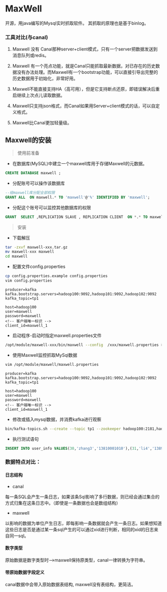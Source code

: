 # MaxWell
开源，用java编写的Mysql实时抓取软件。 其抓取的原理也是基于binlog。
### 工具对比(与canal)
1. Maxwell 没有 Canal那种server+client模式，只有一个server把数据发送到消息队列或redis。


2. Maxwell 有一个亮点功能，就是Canal只能抓取最新数据，对已存在的历史数据没有办法处理。而Maxwell有一个bootstrap功能，可以直接引导出完整的历史数据用于初始化，非常好用。


3. Maxwell不能直接支持HA（高可用），但是它支持断点还原，即错误解决后重启继续上次点儿读取数据。 


4. Maxwell只支持json格式，而Canal如果用Server+client模式的话，可以自定义格式。


5. Maxwell比Canal更加轻量级。

## Maxwell的安装
>使用前准备
+ 在数据库(MySQL)中建立一个maxwell库用于存储Maxwell的元数据。
```sql
CREATE DATABASE maxwell ;
```
+ 分配账号可以操作该数据库
```sql
--给maxwell库分配全部权限
GRANT ALL  ON maxwell.* TO 'maxwell'@'%' IDENTIFIED BY 'maxwell';
```
+ 分配这个账号可以监控其他数据库的权限
```sql
GRANT  SELECT ,REPLICATION SLAVE , REPLICATION CLIENT  ON *.* TO maxwell@'%'
```
>安装
+ 下载解压
```bash
tar -zxvf maxwell-xxx.tar.gz
mv maxwell-xxx maxwell
cd maxwell
```
+ 配置文件config.properties 
```bash
cp config.properties.example config.properties
vim config.properties
```
```properties
producer=kafka
kafka.bootstrap.servers=hadoop100:9092,hadoop101:9092,hadoop102:9092
kafka_topic=tp1

host=hadoop100
user=maxwell
password=maxwell
<!-- 客户端唯一标识 -->
client_id=maxwell_1
```
+ 启动程序-启动时指定maxwell.properties文件
```bash
/opt/module/maxwell-xxx/bin/maxwell --config  /xxx/maxwell.properties >/dev/null 2>&1 &
```

+ 使用Maxwell监控抓取MySql数据
```bash
vim /opt/module/maxwell/maxwell.properties 
```
```properties
producer=kafka
kafka.bootstrap.servers=hadoop100:9092,hadoop101:9092,hadoop102:9092
kafka_topic=tp1

host=hadoop100
user=maxwell
password=maxwell
<!-- 客户端唯一标识 -->
client_id=maxwell_1
```
+ 修改或插入mysql数据，并消费kafka进行观察
```bash
bin/kafka-topics.sh --create --topic tp1 --zookeeper hadoop100:2181,hadoop101:2181,hadoop102:2181 --partitions 12 --replication-factor 1
```
+ 执行测试语句
```sql
INSERT INTO user_info VALUES(30,'zhang3','13810001010'),(31,'li4','1389999999');
```
### 数据特点对比：
#### 日志结构
+ canal 

每一条SQL会产生一条日志，如果该条Sql影响了多行数据，则已经会通过集合的方式归集在这条日志中。（即使是一条数据也会是数组结构）

+ maxwell

以影响的数据为单位产生日志，即每影响一条数据就会产生一条日志。如果想知道这些日志是否是通过某一条sql产生的可以通过xid进行判断，相同的xid的日志来自同一sql。

 #### 数字类型
原始数据是数字类型时-->maxwell保持原类型，canal一律转换为字符串。

#### 带原始数据字段定义
canal数据中会带入原始数据表结构, maxwell没有表结构，更简洁。

